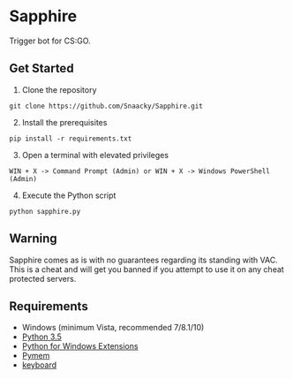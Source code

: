 # Sapphire
Trigger bot for CS:GO.

## Get Started
1. Clone the repository
```
git clone https://github.com/Snaacky/Sapphire.git
```

2. Install the prerequisites
```
pip install -r requirements.txt
```
3. Open a terminal with elevated privileges
```
WIN + X -> Command Prompt (Admin) or WIN + X -> Windows PowerShell (Admin)
```

4. Execute the Python script
```
python sapphire.py
```

## Warning
Sapphire comes as is with no guarantees regarding its standing with VAC. This is a cheat and will get you banned if you attempt to use it on any cheat protected servers.

## Requirements
* Windows (minimum Vista, recommended 7/8.1/10)
* [Python 3.5](https://www.python.org/downloads/)
* [Python for Windows Extensions](https://github.com/mhammond/pywin32)
* [Pymem](https://github.com/srounet/Pymem)
* [keyboard](https://github.com/boppreh/keyboard)
